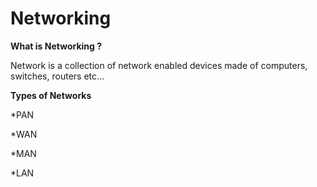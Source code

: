 # Networking

**What is Networking ?**

Network is a collection of network enabled devices made of computers, switches, routers etc...

**Types of Networks**

*PAN

*WAN

*MAN

*LAN

